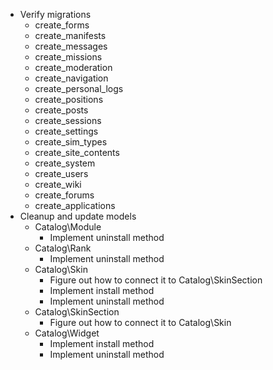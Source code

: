 * Verify migrations
	* create_forms
	* create_manifests
	* create_messages
	* create_missions
	* create_moderation
	* create_navigation
	* create_personal_logs
	* create_positions
	* create_posts
	* create_sessions
	* create_settings
	* create_sim_types
	* create_site_contents
	* create_system
	* create_users
	* create_wiki
	* create_forums
	* create_applications
* Cleanup and update models
	* Catalog\Module
		* Implement uninstall method
	* Catalog\Rank
		* Implement uninstall method
	* Catalog\Skin
		* Figure out how to connect it to Catalog\SkinSection
		* Implement install method
		* Implement uninstall method
	* Catalog\SkinSection
		* Figure out how to connect it to Catalog\Skin
	* Catalog\Widget
		* Implement install method
		* Implement uninstall method